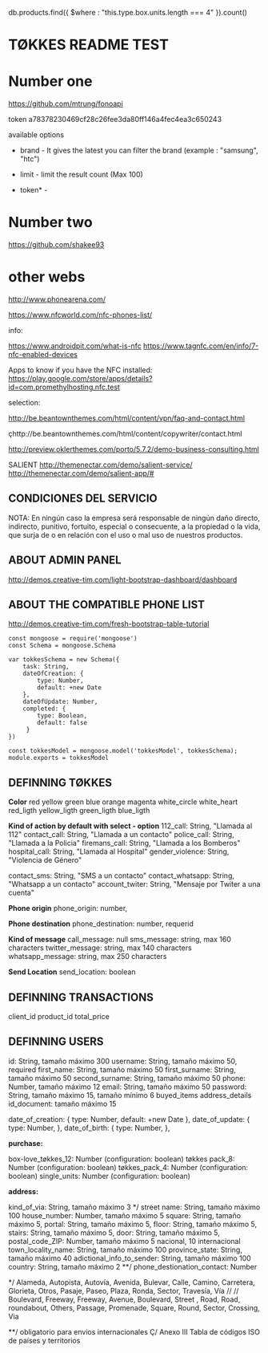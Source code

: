 db.products.find({ $where : "this.type.box.units.length === 4" }).count()



# TØKKES README TEST


# Number one

https://github.com/mtrung/fonoapi


token
a78378230469cf28c26fee3da80ff146a4fec4ea3c650243


available options

* brand - It gives the latest you can filter the brand (example : "samsung", "htc")

* limit - limit the result count (Max 100)

* token* -

# Number two

https://github.com/shakee93



# other webs

http://www.phonearena.com/

https://www.nfcworld.com/nfc-phones-list/



info:

https://www.androidpit.com/what-is-nfc
https://www.tagnfc.com/en/info/7-nfc-enabled-devices



Apps to know if you have the NFC installed:
https://play.google.com/store/apps/details?id=com.promethylhosting.nfc.test


selection:

http://be.beantownthemes.com/html/content/vpn/faq-and-contact.html

çhttp://be.beantownthemes.com/html/content/copywriter/contact.html

http://preview.oklerthemes.com/porto/5.7.2/demo-business-consulting.html

SALIENT
http://themenectar.com/demo/salient-service/
http://themenectar.com/demo/salient-app/#


## CONDICIONES DEL SERVICIO

NOTA: En ningún caso la empresa será responsable de ningún daño directo, indirecto, punitivo, fortuito, especial o consecuente, a la propiedad o la vida, que surja de o en relación con el uso o mal uso de nuestros productos.


## ABOUT ADMIN PANEL
http://demos.creative-tim.com/light-bootstrap-dashboard/dashboard

## ABOUT THE COMPATIBLE PHONE LIST

http://demos.creative-tim.com/fresh-bootstrap-table-tutorial



```
const mongoose = require('mongoose')
const Schema = mongoose.Schema

var tokkesSchema = new Schema({
    task: String,
    dateOfCreation: {
        type: Number,
        default: +new Date
    },
    dateOfUpdate: Number,
    completed: {
        type: Boolean, 
        default: false
     }
})

const tokkesModel = mongoose.model('tokkesModel', tokkesSchema);
module.exports = tokkesModel
```



## DEFINNING TØKKES

**Color**
red
yellow
green
blue
orange
magenta
white_circle
white_heart
red_ligth
yellow_ligth
green_ligth
blue_ligth

**Kind of action by default with select - option**
112_call: String, "Llamada al 112"
contact_call: String, "Llamada a un contacto"
police_call: String, "Llamada a la Policia"
firemans_call: String, "Llamada a los Bomberos"
hospital_call: String, "Llamada al Hospital"
gender_violence: String, "Violencia de Género"

contact_sms: String, "SMS a un contacto"
contact_whatsapp: String, "Whatsapp a un contacto"
account_twiter: String, "Mensaje por Twiter a una cuenta"

**Phone origin**
phone_origin: number, 

**Phone destination**
phone_destination: number, requerid

**Kind of message**
call_message: null
sms_message:  string, max 160 characters
twitter_message:  string, max 140 characters
whatsapp_message:  string, max 250 characters

**Send Location**
send_location: boolean


## DEFINNING TRANSACTIONS

client_id
product_id
total_price

## DEFINNING USERS

id: String, tamaño máximo 300
username: String, tamaño máximo 50, required
first_name: String, tamaño máximo 50
first_surname: String, tamaño máximo 50
second_surname: String, tamaño máximo 50
phone: Number, tamaño máximo 12
email: String, tamaño máximo 50
password: String, tamaño máximo 15, tamaño mínimo 6
buyed_items
address_details
id_document: tamaño máximo 15

date_of_creation: {
        type: Number,
        default: +new Date
    },
date_of_update: {
        type: Number,
    },
date_of_birth: {
        type: Number,
    },

**purchase:**

box-love_tøkkes_12: Number (configuration: boolean)
tøkkes pack_8: Number (configuration: boolean)
tøkkes_pack_4: Number (configuration: boolean)
single_units: Number (configuration: boolean)


**address:**

kind_of_via: String, tamaño máximo 3 */
street name: String, tamaño máximo 100
house_number: Number, tamaño máximo 5
square: String, tamaño máximo 5,
portal: String, tamaño máximo 5,
floor: String, tamaño máximo 5,
stairs: String, tamaño máximo 5,
door: String,  tamaño máximo 5, 
postal_code_ZIP: Number, tamaño máximo 5 nacional, 10 internacional
town_locality_name: String,  tamaño máximo 100
province_state: String, tamaño máximo 40
adictional_info_to_sender: String, tamaño máximo 100
country: String, tamaño máximo 2 **/
phone_destionation_contact: Number




*/ Alameda, Autopista, Autovía, Avenida, Bulevar, Calle, Camino, Carretera, Glorieta, Otros, Pasaje, Paseo, Plaza, Ronda, Sector, Travesía, Vía // // Boulevard, Freeway, Freeway, Avenue, Boulevard, Street , Road, Road, roundabout, Others, Passage, Promenade, Square, Round, Sector, Crossing, Via

**/ obligatorio para envios internacionales Ç/ Anexo III Tabla de códigos ISO de países y territorios





















